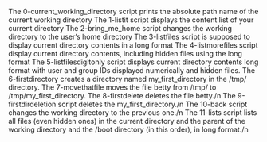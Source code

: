 The 0-current_working_directory script prints the absolute path name of the current working directory 
The 1-listit script displays the content list of your current directory
The 2-bring_me_home script changes the working directory to the user’s home directory
The 3-listfiles script is supposed to display current directory contents in a long format
The 4-listmorefiles script display current directory contents, including hidden files using the long format
The 5-listfilesdigitonly script displays current directory contents long format with user and group IDs displayed numerically and hidden files.
The 6-firstdirectory creates a directory named my_first_directory in the /tmp/ directory.
The 7-movethatfile moves the file betty from /tmp/ to /tmp/my_first_directory.
The 8-firstdelete deletes the file betty./n
The 9-firstdirdeletion script deletes the my_first_directory./n
The 10-back script changes the working directory to the previous one./n
The 11-lists script  lists all files (even hidden ones) in the current directory and the parent of the working directory and the /boot directory (in this order), in long format./n
